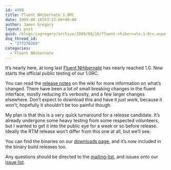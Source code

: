 ```yaml
---
id: 4498
title: Fluent NHibernate 1.0RC
date: 2009-08-16T03:23:00+00:00
author: James Gregory
layout: post
guid: /blogs/jagregory/archive/2009/08/16/fluent-nhibernate-1-0rc.aspx
dsq_thread_id:
  - "277276369"
categories:
  - Fluent NHibernate
---
```

It&#8217;s nearly here, at long last [Fluent NHibernate](http://fluentnhibernate.org) has nearly reached 1.0. Now starts the official public testing of our 1.0RC.

You can read the [release notes](http://wiki.fluentnhibernate.org/Release_notes_1.0) on the wiki for more information on what&#8217;s changed. There have been a lot of small breaking changes in the fluent interface, mostly reducing it&#8217;s verbosity, and a few larger changes elsewhere. Don&#8217;t expect to download this and have it _just work_, because it won&#8217;t; hopefully it shouldn&#8217;t be too painful though.

My plan is that this is a very quick turnaround for a release candidate. It&#8217;s already undergone some heavy testing from some respected volunteers, but I wanted to get it into the public eye for a week or so before release. Ideally the RTM release won&#8217;t differ from this one at all, but we&#8217;ll see.

You can find the binaries on our [downloads page](http://fluentnhibernate.org/downloads), and it&#8217;s now included in the binary build releases too.

Any questions should be directed to the [mailing-list](http://groups.google.com/group/fluent-nhibernate), and issues onto our [issue list](http://code.google.com/p/fluent-nhibernate/issues/list).